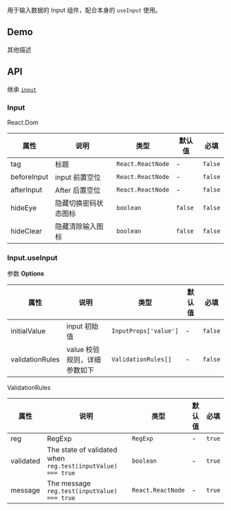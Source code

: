 用于输入数据的 Input 组件，配合本身的 `useInput` 使用。

## Demo

其他描述

## API

继承 [`input`](https://developer.mozilla.org/en-US/docs/Web/HTML/Element/input)

### Input

React.Dom

| 属性        | 说明                 | 类型              | 默认值  | 必填    |
| ----------- | -------------------- | ----------------- | ------- | ------- |
| tag         | 标题                 | `React.ReactNode` | -       | `false` |
| beforeInput | input 前置空位       | `React.ReactNode` | -       | `false` |
| afterInput  | After 后置空位       | `React.ReactNode` | -       | `false` |
| hideEye     | 隐藏切换密码状态图标 | `boolean`         | `false` | `false` |
| hideClear   | 隐藏清除输入图标     | `boolean`         | `false` | `false` |

### Input.useInput

参数 **Options**

| 属性            | 说明                         | 类型                  | 默认值 | 必填    |
| --------------- | ---------------------------- | --------------------- | ------ | ------- |
| initialValue    | input 初始值                 | `InputProps['value']` | -      | `false` |
| validationRules | value 校验规则，详细参数如下 | `ValidationRules[]`   | -      | `false` |

ValidationRules

| 属性      | 说明                                                        | 类型              | 默认值 | 必填   |
| --------- | ----------------------------------------------------------- | ----------------- | ------ | ------ |
| reg       | RegExp                                                      | `RegExp`          | -      | `true` |
| validated | The state of validated when `reg.test(inputValue) === true` | `boolean`         | -      | `true` |
| message   | The message `reg.test(inputValue) === true`                 | `React.ReactNode` | -      | `true` |
